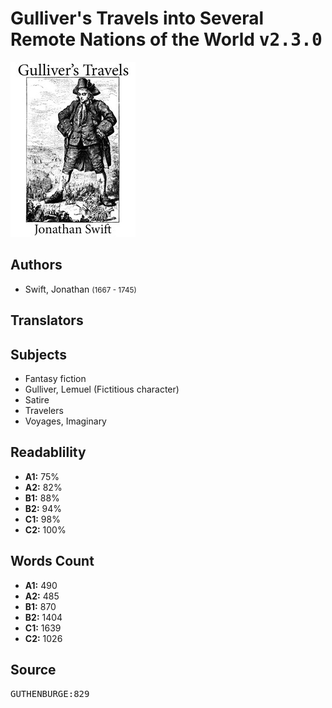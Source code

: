 # Gulliver's Travels into Several Remote Nations of the World <kbd>v2.3.0</kbd>

![](./cover.medium.jpg "")

## Authors


 - Swift, Jonathan <small>(1667 - 1745)</small>

## Translators



## Subjects


 - Fantasy fiction
 - Gulliver, Lemuel (Fictitious character)
 - Satire
 - Travelers
 - Voyages, Imaginary

## Readablility


 - **A1:** 75%
 - **A2:** 82%
 - **B1:** 88%
 - **B2:** 94%
 - **C1:** 98%
 - **C2:** 100%

## Words Count


 - **A1:** 490
 - **A2:** 485
 - **B1:** 870
 - **B2:** 1404
 - **C1:** 1639
 - **C2:** 1026

## Source


<kbd>GUTHENBURGE:829</kbd>
